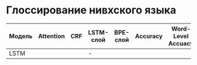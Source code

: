 # Глоссирование нивхского языка



| Модель      | Attention  |    CRF  | LSTM-слой  |  BPE-слой  | Accuracy   | Word-Level Accuacy |
|-------------|------------|---------|------------|------------|------------|--------------------|
|LSTM         |            |         |    -       |            |            |                    |

